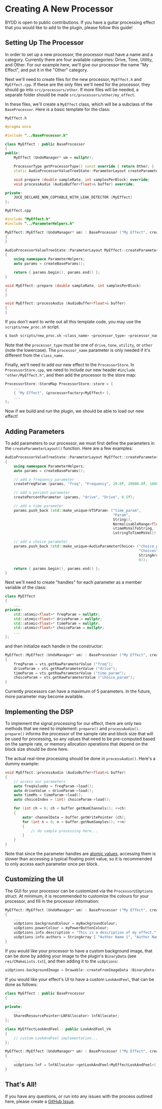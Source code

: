 # Creating A New Processor

BYOD is open to public contributions. If you have
a guitar processing effect that you would like to
add to the plugin, please follow this guide!

## Setting Up The Processor

In order to set up a new processor, the processor
must have a name and a category. Currently there are
four available categories: Drive, Tone, Utility, and
Other. For our example here, we'll give our processor
the name "My Effect", and put it in the "Other" category.

Next we'll need to create files for the new processor,
`MyEffect.h` and `MyEffect.cpp`. If these are the only
files we'll need for the processor, they should go into
`src/processors/other`. If more files will be needed,
a separate folder should be made `src/processors/other/my_effect`.

In these files, we'll create a `MyEffect` class, which
will be a subclass of the `BaseProcessor`. Here is a basic
template for the class:

`MyEffect.h`
```cpp
#pragma once

#include "../BaseProcessor.h"

class MyEffect : public BaseProcessor
{
public:
    MyEffect (UndoManager* um = nullptr);

    ProcessorType getProcessorType() const override { return Other; }
    static AudioProcessorValueTreeState::ParameterLayout createParameterLayout();

    void prepare (double sampleRate, int samplesPerBlock) override;
    void processAudio (AudioBuffer<float>& buffer) override;

private:
    JUCE_DECLARE_NON_COPYABLE_WITH_LEAK_DETECTOR (MyEffect)
};
```

`MyEffect.cpp`
```cpp
#include "MyEffect.h"
#include "../ParameterHelpers.h"

MyEffect::MyEffect (UndoManager* um) : BaseProcessor ("My Effect", createParameterLayout(), um)
{
}

AudioProcessorValueTreeState::ParameterLayout MyEffect::createParameterLayout()
{
    using namespace ParameterHelpers;
    auto params = createBaseParams();

    return { params.begin(), params.end() };
}

void MyEffect::prepare (double sampleRate, int samplesPerBlock)
{
}

void MyEffect::processAudio (AudioBuffer<float>& buffer)
{
}
```

If you don't want to write out all this template code,
you may use the `scripts/new_proc.sh` script.
```bash
$ bash scripts/new_proc.sh <class_name> <processor_type> <processor_name>
```
Note that the `processor_type` must be one of `drive`,
`tone`, `utility`, or `other` (note the lowercase). The
`processor_name` parameter is only needed if it's different
from the `class_name`.

Finally, we'll need to add our new effect to the 
`ProcessorStore`. In `ProcessorStore.cpp`, we need
to include our new header `#include "other/MyEffect.h"`,
and then add the processor to the store map:
```cpp
ProcessorStore::StoreMap ProcessorStore::store = {
    ...
    { "My Effect", &processorFactory<MyEffect> },
    ...
};
```
Now if we build and run the plugin, we should be
able to load our new effect!

## Adding Parameters

To add parameters to our processor, we must first
define the parameters in the `createParameterLayout()`
function. Here are a few examples:
```cpp
AudioProcessorValueTreeState::ParameterLayout MyEffect::createParameterLayout()
{
    using namespace ParameterHelpers;
    auto params = createBaseParams();

    // add a frequency parameter
    createFreqParam (params, "freq", "Frequency", 20.0f, 20000.0f, 1000.0f, 1000.0f);

    // add a percent parameter
    createPercentParameter (params, "drive", "Drive", 0.5f);

    // add a time parameter
    params.push_back (std::make_unique<VTSParam> ("time_param",
                                                  "Param",
                                                  String(),
                                                  NormalisableRange<float> { 5.0f, 500.0f },
                                                  &timeMsValToString,
                                                  &stringToTimeMsVal));

    // add a choice parameter
    params.push_back (std::make_unique<AudioParameterChoice> ("choice_param",
                                                              "Choices",
                                                              StringArray { "Option 1", "Option 2" },
                                                              0));

    return { params.begin(), params.end() };
}
```

Next we'll need to create "handles" for each parameter as a member
variable of the class:
```cpp
class MyEffect
{
    ...
private:
    std::atomic<float>* freqParam = nullptr;
    std::atomic<float>* driveParam = nullptr;
    std::atomic<float>* timeParam = nullptr;
    std::atomic<float>* choiceParam = nullptr;
    ...
};
```
and then initialize each handle in the constructor:
```cpp
MyEffect::MyEffect (UndoManager* um) : BaseProcessor ("My Effect", createParameterLayout(), um)
{
    freqParam = vts.getRawParameterValue ("freq");
    driveParam = vts.getRawParameterValue ("drive");
    timeParam = vts.getRawParameterValue ("time_param");
    choiceParam = vts.getRawParameterValue ("choice_param");
}
```
Currently processors can have a maximum of 5 parameters.
In the future, more parameter may become available.

## Implementing the DSP

To implement the signal processing for our effect, there are
only two methods that we need to implement: `prepare()` and
`processAudio()`. `prepare()` informs the processor of the
sample rate and block size that will be used for processing,
so any values that need to be pre-computed based on the sample
rate, or memory allocation operations that depend on the block
size should be done here.

The actual real-time processing should be done in `processAudio()`.
Here's a dummy example:
```cpp
void MyEffect::processAudio (AudioBuffer<float>& buffer)
{
    // access our parameters
    auto freqValueHz = freqParam->load();
    auto driveValue = driveParam->load();
    auto timeMs = timeParam->load();
    auto choiceIndex = (int) choiceParam->load();

    for (int ch = 0; ch < buffer.getNumChannels(); ++ch)
    {
        auto* channelData = buffer.getWritePointer (ch);
        for (int n = 0; n < buffer.getNumSamples(); ++n)
        {
            // do sample processing here...
        }
    }
}
```
Note that since the parameter handles are
[atomic values](https://en.cppreference.com/w/cpp/atomic/atomic),
accessing them is slower than accessing a typical floating
point value, so it is recommended to only access each parameter
once per block.

## Customizing the UI

The GUI for your processor can be customized via the
`ProcessorUIOptions` struct. At minimum, it is recommended
to customize the colours for your processor, and fill in
the processor information:
```cpp
MyEffect::MyEffect (UndoManager* um) : BaseProcessor ("My Effect", createParameterLayout(), um)
{
    ...
    uiOptions.backgroundColour = myBackgroundColour;
    uiOptions.powerColour = myPowerButtonColour;
    uiOptions.info.description = "This is a description of my effect.";
    uiOptions.info.authors = StringArray { "Author Name 1", "Author Name 2" };
}
```
If you would like your processor to have a custom background image,
that can be done by adding your image to the plugin's `BinaryData`
(see `res/CMakeLists.txt`), and then adding it to the `uiOptions`:
```cpp
uiOptions.backgroundImage = Drawable::createFromImageData (BinaryData::background_png, BinaryData::background_pngSize);
```
If you would like your effect's UI to have a custom `LookAndFeel`,
that can be done as follows:
```cpp
class MyEffect : public BaseProcessor
{
    ...
private:
    ...
    SharedResourcePointer<LNFAllocator> lnfAllocator;
};

class MyEffectLookAndFeel : public LookAndFeel_V4
{
    // custom LookAndFeel implementation...
};

MyEffect::MyEffect (UndoManager* um) : BaseProcessor ("My Effect", createParameterLayout(), um)
{
    ...
    uiOptions.lnf = lnfAllocator->getLookAndFeel<MyEffectLookAndFeel>();
}
```

## That's All!

If you have any questions, or run into any issues with the
process outlined here, please create a [GitHub Issue](https://github.com/Chowdhury-DSP/BYOD/issues).

